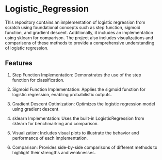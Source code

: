 # Logistic_Regression

This repository contains an implementation of logistic regression from scratch using foundational concepts such as step function, sigmoid function, and gradient descent. Additionally, it includes an implementation using sklearn for comparison. The project also includes visualizations and comparisons of these methods to provide a comprehensive understanding of logistic regression.

## Features

1. Step Function Implementation: Demonstrates the use of the step function for classification.

2. Sigmoid Function Implementation: Applies the sigmoid function for logistic regression, enabling probabilistic outputs.

3. Gradient Descent Optimization: Optimizes the logistic regression model using gradient descent.

4. sklearn Implementation: Uses the built-in LogisticRegression from sklearn for benchmarking and comparison.

5. Visualization: Includes visual plots to illustrate the behavior and performance of each implementation.

6. Comparison: Provides side-by-side comparisons of different methods to highlight their strengths and weaknesses.

